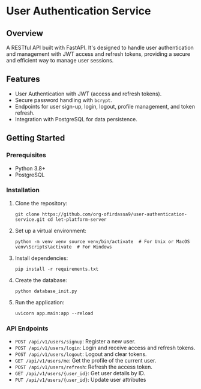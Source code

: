 # User Authentication Service


## Overview

A RESTful API built with FastAPI. It's designed to handle user authentication and management with JWT access and refresh tokens, providing a secure and efficient way to manage user sessions.

## Features

*   User Authentication with JWT (access and refresh tokens).
*   Secure password handling with `bcrypt`.
*   Endpoints for user sign-up, login, logout, profile management, and token refresh.
*   Integration with PostgreSQL for data persistence.

## Getting Started

### Prerequisites

*   Python 3.8+
*   PostgreSQL

### Installation

1.  Clone the repository:
    
    `git clone https://github.com/org-ofirdassa9/user-authentication-service.git cd let-platform-server`
    
2.  Set up a virtual environment:
    
    `python -m venv venv source venv/bin/activate  # For Unix or MacOS venv\Scripts\activate  # For Windows`
    
3.  Install dependencies:

    `pip install -r requirements.txt`

4. Create the database:

    `python database_init.py`
    
5.  Run the application:
    
    `uvicorn app.main:app --reload`
    

### API Endpoints

*   `POST /api/v1/users/signup`: Register a new user.
*   `POST /api/v1/users/login`: Login and receive access and refresh tokens.
*   `POST /api/v1/users/logout`: Logout and clear tokens.
*   `GET /api/v1/users/me`: Get the profile of the current user.
*   `POST /api/v1/users/refresh`: Refresh the access token.
*   `GET /api/v1/users/{user_id}`: Get user details by ID.
*   `PUT /api/v1/users/{user_id}`: Update user attributes
